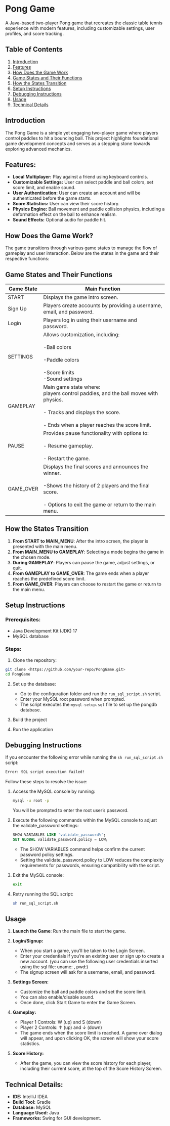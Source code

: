 # Pong Game

A Java-based two-player Pong game that recreates the classic table tennis experience with modern features, including customizable settings, user profiles, and score tracking.

## Table of Contents

1. [Introduction](#introduction)
2. [Features](#features)
3. [How Does the Game Work](#how-does-the-game-work)
4. [Game States and Their Functions](#game-states-and-their-functions)
5. [How the States Transition](#how-the-states-transition)
6. [Setup Instructions](#setup-instructions)
7. [Debugging Instructions](#debugging-instructions)
8. [Usage](#usage)
9. [Technical Details](#technical-details)

## Introduction
The Pong Game is a simple yet engaging two-player game where players control paddles to hit a bouncing ball. This project highlights foundational game development concepts and serves as a stepping stone towards exploring advanced mechanics.

## Features:
- **Local Multiplayer:** Play against a friend using keyboard controls.
- **Customizable Settings:** User can select paddle and ball colors, set score limit, and enable sound.
- **User Authentication:** User can create an account and will be authenticated before the game starts.
- **Score Statistics:** User can view their score history.
- **Physics Engine:** Ball movement and paddle collision physics, including a deformation effect on the ball to enhance realism.
- **Sound Effects:** Optional audio for paddle hit.

## How Does the Game Work?

The game transitions through various game states to manage the flow of gameplay and user interaction. Below are the states in the game and their respective functions:

## Game States and Their Functions

| Game State | Main Function |
| --- | --- |
| START | Displays the game intro screen. |
| Sign Up | Players create accounts by providing a username, email, and password. |
| Login | Players log in using their username and password. |
| SETTINGS | Allows customization, including:<br><br>\-Ball colors<br><br>\-Paddle colors<br><br>\-Score limits  <br>\-Sound settings |
| GAMEPLAY | Main game state where:  <br>players control paddles, and the ball moves with physics.<br><br>\- Tracks and displays the score.<br><br>\- Ends when a player reaches the score limit. |
| PAUSE | Provides pause functionality with options to:<br><br>\- Resume gameplay.<br><br>\- Restart the game. |
| GAME_OVER | Displays the final scores and announces the winner.<br><br>\-Shows the history of 2 players and the final score.<br><br>\- Options to exit the game or return to the main menu. |

## How the States Transition

1. **From START to MAIN_MENU**: After the intro screen, the player is presented with the main menu.
2. **From MAIN_MENU to GAMEPLAY**: Selecting a mode begins the game in the chosen mode.
3. **During GAMEPLAY**: Players can pause the game, adjust settings, or quit.
4. **From GAMEPLAY to GAME_OVER**: The game ends when a player reaches the predefined score limit.
5. **From GAME_OVER**: Players can choose to restart the game or return to the main menu.

## Setup Instructions

### Prerequisites:

- Java Development Kit (JDK) 17
- MySQL database

### Steps:

1. Clone the repository:
```sh
git clone <https://github.com/your-repo/PongGame.git>
cd PongGame
```

2. Set up the database:
   - Go to the configuration folder and run the `run_sql_script.sh` script.
   - Enter your MySQL root password when prompted.
   - The script executes the `mysql-setup.sql` file to set up the pongdb database.

3. Build the project
4. Run the application


## Debugging Instructions

If you encounter the following error while running the `sh run_sql_script.sh` script:
```sh
Error: SQL script execution failed!
```

Follow these steps to resolve the issue:
1. Access the MySQL console by running:
   ```sh
   mysql -u root -p
   ```
   You will be prompted to enter the root user’s password.

2. Execute the following commands within the MySQL console to adjust the validate_password settings:
   ```sql
   SHOW VARIABLES LIKE 'validate_password%';
   SET GLOBAL validate_password.policy = LOW;
   ```
   - The SHOW VARIABLES command helps confirm the current password policy settings.
   - Setting the validate_password.policy to LOW reduces the complexity requirements for passwords, ensuring compatibility with the script.

3. Exit the MySQL console:
   ```sh
   exit
   ```

4. Retry running the SQL script:
   ```sh
   sh run_sql_script.sh
   ```

## Usage

1. **Launch the Game**: Run the main file to start the game.
2. **Login/Signup:**
   - When you start a game, you’ll be taken to the Login Screen.
   - Enter your credentials if you’re an existing user or sign up to create a new account. (you can use the following user credentials inserted using the sql file: uname: , pwd:)
   - The signup screen will ask for a username, email, and password.

3. **Settings Screen:**
    - Customize the ball and paddle colors and set the score limit.
    - You can also enable/disable sound.
    - Once done, click Start Game to enter the Game Screen.
4. **Gameplay:**
   - Player 1 Controls: W (up) and S (down)
   - Player 2 Controls: ↑ (up) and ↓ (down)
   - The game ends when the score limit is reached. A game over dialog will appear, and upon clicking OK, the screen will show your score statistics.

5. **Score History:**
   - After the game, you can view the score history for each player, including their current score, at the top of the Score History Screen.

## Technical Details:

- **IDE:** IntelliJ IDEA
- **Build Tool:** Gradle
- **Database:** MySQL
- **Language Used:** Java
- **Frameworks:** Swing for GUI development.
